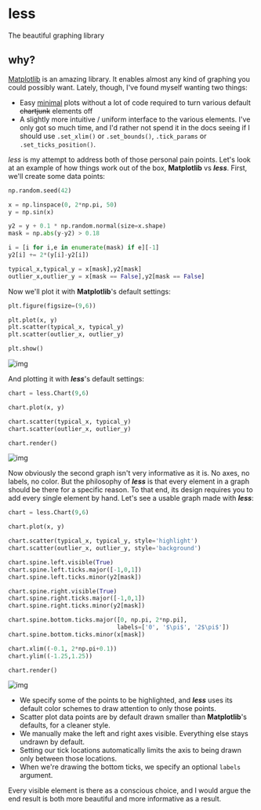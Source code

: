 # less

The beautiful graphing library

## why?

[Matplotlib](https://matplotlib.org/gallery/index.html) is an amazing library. It enables almost any kind of graphing you could possibly want. Lately, though, I've found myself wanting two things:

- Easy [minimal](https://www.amazon.com/Storytelling-Data-Visualization-Business-Professionals/dp/1119002257/) plots without a lot of code required to turn various default ~~chartjunk~~ elements off
- A slightly more intuitive / uniform interface to the various elements. I've only got so much time, and I'd rather not spend it in the docs seeing if I should use `.set_xlim()` or `.set_bounds()`, `.tick_params` or `.set_ticks_position()`.

*less* is my attempt to address both of those personal pain points. Let's look at an example of how things work out of the box, **Matplotlib** vs **_less_**. First, we'll create some data points:

```python
np.random.seed(42)

x = np.linspace(0, 2*np.pi, 50)
y = np.sin(x)

y2 = y + 0.1 * np.random.normal(size=x.shape)
mask = np.abs(y-y2) > 0.18

i = [i for i,e in enumerate(mask) if e][-1]
y2[i] += 2*(y[i]-y2[i])

typical_x,typical_y = x[mask],y2[mask]
outlier_x,outlier_y = x[mask == False],y2[mask == False]
```
Now we'll plot it with **Matplotlib**'s default settings:

```python
plt.figure(figsize=(9,6))

plt.plot(x, y)
plt.scatter(typical_x, typical_y)
plt.scatter(outlier_x, outlier_y)

plt.show()
```

![img](http://i.imgur.com/TeVy7LQ.png)

And plotting it with **_less_**'s default settings:

```python
chart = less.Chart(9,6)

chart.plot(x, y)

chart.scatter(typical_x, typical_y)
chart.scatter(outlier_x, outlier_y)

chart.render()
```

![img](http://i.imgur.com/On5uIHs.png)

Now obviously the second graph isn't very informative as it is. No axes, no labels, no color. But the philosophy of **_less_** is that every element in a graph should be there for a specific reason. To that end, its design requires you to add every single element by hand. Let's see a usable graph made with **_less_**:

```python
chart = less.Chart(9,6)

chart.plot(x, y)

chart.scatter(typical_x, typical_y, style='highlight')
chart.scatter(outlier_x, outlier_y, style='background')

chart.spine.left.visible(True)
chart.spine.left.ticks.major([-1,0,1])
chart.spine.left.ticks.minor(y2[mask])

chart.spine.right.visible(True)
chart.spine.right.ticks.major([-1,0,1])
chart.spine.right.ticks.minor(y2[mask])

chart.spine.bottom.ticks.major([0, np.pi, 2*np.pi],
                               labels=['0', '$\pi$', '2$\pi$'])
chart.spine.bottom.ticks.minor(x[mask])

chart.xlim((-0.1, 2*np.pi+0.1))
chart.ylim((-1.25,1.25))

chart.render()
```

![img](https://i.imgur.com/vTSDmLh.png)

- We specify some of the points to be highlighted, and **_less_** uses its default color schemes to draw attention to only those points.
- Scatter plot data points are by default drawn smaller than **Matplotlib**'s defaults, for a cleaner style.
- We manually make the left and right axes visible. Everything else stays undrawn by default.
- Setting our tick locations automatically limits the axis to being drawn only between those locations.
- When we're drawing the bottom ticks, we specify an optional `labels` argument.

Every visible element is there as a conscious choice, and I would argue the end result is both more beautiful and more informative as a result.
